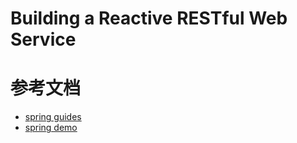# Building a Reactive RESTful Web Service

# 参考文档

- [spring guides](https://spring.io/guides/gs/reactive-rest-service/)
- [spring demo](https://github.com/spring-guides/gs-reactive-rest-service.git)

